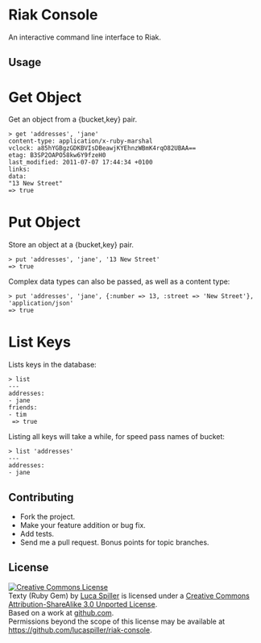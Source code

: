 # Riak Console

An interactive command line interface to Riak.

## Usage

# Get Object

Get an object from a {bucket,key} pair.

    > get 'addresses', 'jane'
    content-type: application/x-ruby-marshal
    vclock: a85hYGBgzGDKBVIsDBeawjKYEhnzWBmK4rqO82UBAA==
    etag: B3SP2OAPO58kw6Y9fzeH0
    last_modified: 2011-07-07 17:44:34 +0100
    links:
    data:
    "13 New Street"
    => true

# Put Object

Store an object at a {bucket,key} pair.

    > put 'addresses', 'jane', '13 New Street'
    => true

Complex data types can also be passed, as well as a content type:

    > put 'addresses', 'jane', {:number => 13, :street => 'New Street'}, 'application/json'
    => true

# List Keys

Lists keys in the database:

    > list
    ---
    addresses:
    - jane
    friends:
    - tim
     => true

Listing all keys will take a while, for speed pass names of bucket:

    > list 'addresses'
    ---
    addresses:
    - jane

## Contributing

* Fork the project.
* Make your feature addition or bug fix.
* Add tests.
* Send me a pull request. Bonus points for topic branches.

## License

<a rel="license" href="http://creativecommons.org/licenses/by-sa/3.0/"><img alt="Creative Commons License" style="border-width:0" src="http://i.creativecommons.org/l/by-sa/3.0/88x31.png" /></a><br /><span xmlns:dct="http://purl.org/dc/terms/" href="http://purl.org/dc/dcmitype/InteractiveResource" property="dct:title" rel="dct:type">Texty (Ruby Gem)</span> by <a xmlns:cc="http://creativecommons.org/ns#" href="https://github.com/lucaspiller/riak-console" property="cc:attributionName" rel="cc:attributionURL">Luca Spiller</a> is licensed under a <a rel="license" href="http://creativecommons.org/licenses/by-sa/3.0/">Creative Commons Attribution-ShareAlike 3.0 Unported License</a>.<br />Based on a work at <a xmlns:dct="http://purl.org/dc/terms/" href="https://github.com/lucaspiller/riak-console" rel="dct:source">github.com</a>.<br />Permissions beyond the scope of this license may be available at <a xmlns:cc="http://creativecommons.org/ns#" href="https://github.com/lucaspiller/riak-console" rel="cc:morePermissions">https://github.com/lucaspiller/riak-console</a>.
